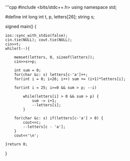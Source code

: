 '''cpp
#include <bits/stdc++.h>
using namespace std;


#define int long
int t, p, letters[26];
string s;


signed main() {

    ios::sync_with_stdio(false); 
    cin.tie(NULL); cout.tie(NULL);
    cin>>t;
    while(t--){

        memset(letters, 0, sizeof(letters));
        cin>>s>>p;
        
        int sum = 0;
        for(char &c: s) letters[c-'a']++;
        for(int i = 0; i<26; i++) sum += (i+1)*letters[i];        

        for(int i = 25; i>=0 && sum > p; --i)

            while(letters[i] > 0 && sum > p) {
            	sum -= i+1;
            	--letters[i];
            }  

        for(char &c: s) if(letters[c-'a'] > 0) {
        	cout<<c;
        	--letters[c - 'a'];
        }
        cout<<'\n';

    }return 0;

}
